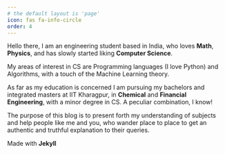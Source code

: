 ```yaml
---
# the default layout is 'page'
icon: fas fa-info-circle
order: 4
---
```


Hello there, I am an engineering student based in India, who loves **Math**, **Physics**, and has slowly started liking **Computer Science**.

My areas of interest in CS are Programming languages (I love Python) and Algorithms, with a touch of the Machine Learning theory. 

As far as my education is concerned I am pursuing my bachelors and integrated masters at IIT Kharagpur, in **Chemical** and **Financial Engineering**, with a minor degree in CS. A peculiar combination, I know!


The purpose of this blog is to present forth my understanding of subjects and help people like me and you, who wander place to place to get an authentic and truthful explanation to their queries. 

Made with **Jekyll**